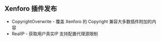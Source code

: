 ## Xenforo 插件发布

- CopyrightOverwrite - 覆盖 Xenforo 的 Copyright 兼容大多数插件附加的内容
- RealIP - 获取用户真实IP 支持配置代理源限制
